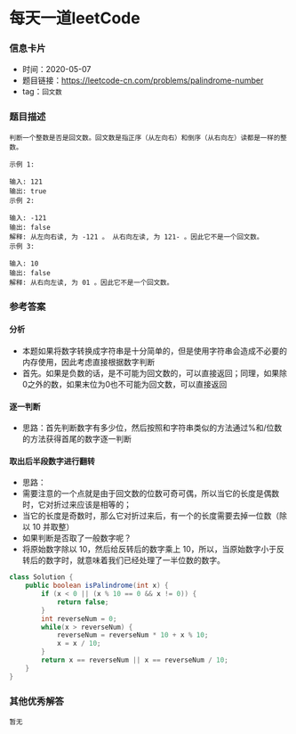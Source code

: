 # 每天一道leetCode

### 信息卡片

- 时间：2020-05-07
- 题目链接：https://leetcode-cn.com/problems/palindrome-number
- tag：`回文数`

### 题目描述

```
判断一个整数是否是回文数。回文数是指正序（从左向右）和倒序（从右向左）读都是一样的整数。

示例 1:

输入: 121
输出: true
示例 2:

输入: -121
输出: false
解释: 从左向右读, 为 -121 。 从右向左读, 为 121- 。因此它不是一个回文数。
示例 3:

输入: 10
输出: false
解释: 从右向左读, 为 01 。因此它不是一个回文数。

```

### 参考答案

#### 分析
- 本题如果将数字转换成字符串是十分简单的，但是使用字符串会造成不必要的内存使用，因此考虑直接根据数字判断
- 首先。如果是负数的话，是不可能为回文数的，可以直接返回；同理，如果除0之外的数，如果末位为0也不可能为回文数，可以直接返回

#### 逐一判断
- 思路：首先判断数字有多少位，然后按照和字符串类似的方法通过%和/位数的方法获得首尾的数字逐一判断

#### 取出后半段数字进行翻转
- 思路：
- 需要注意的一个点就是由于回文数的位数可奇可偶，所以当它的长度是偶数时，它对折过来应该是相等的；
- 当它的长度是奇数时，那么它对折过来后，有一个的长度需要去掉一位数（除以 10 并取整）
- 如果判断是否取了一般数字呢？
- 将原始数字除以 10，然后给反转后的数字乘上 10，所以，当原始数字小于反转后的数字时，就意味着我们已经处理了一半位数的数字。


```java
class Solution {
    public boolean isPalindrome(int x) {
        if (x < 0 || (x % 10 == 0 && x != 0)) {
            return false;
        }
        int reverseNum = 0;
        while(x > reverseNum) {
            reverseNum = reverseNum * 10 + x % 10;
            x = x / 10;
        }
        return x == reverseNum || x == reverseNum / 10;
    }
}
```
### 其他优秀解答

```
暂无
```
